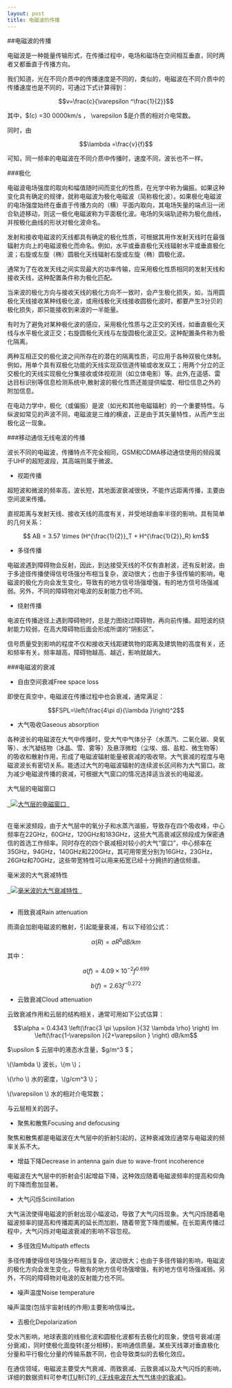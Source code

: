 ```yaml
---
layout: post
title: 电磁波的传播
---
```

##电磁波的传播

电磁波是一种能量传输形式，在传播过程中，电场和磁场在空间相互垂直，同时两者又都垂直于传播方向。

我们知道，光在不同介质中的传播速度是不同的，类似的，电磁波在不同介质中的传播速度也是不同的，可通过下式计算得到：

$$v=\frac{c}{\varepsilon ^\frac{1}{2}}$$

其中，$(c) =30 0000km/s $，$ \varepsilon $是介质的相对介电常数。

同时，由

$$\lambda =\frac{v}{f}$$

可知，同一频率的电磁波在不同介质中传播时，速度不同，波长也不一样。

###极化

电磁波电场强度的取向和幅值随时间而变化的性质，在光学中称为偏振。如果这种变化具有确定的规律，就称电磁波为极化电磁波（简称极化波）。如果极化电磁波的电场强度始终在垂直于传播方向的（横）平面内取向，其电场矢量的端点沿一闭合轨迹移动，则这一极化电磁波称为平面极化波。电场的矢端轨迹称为极化曲线，并按极化曲线的形状对极化波命名。

发射和接收电磁波的天线都具有确定的极化性质，可根据其用作发射天线时在最强辐射方向上的电磁波极化而命名。例如，水平或垂直极化天线辐射水平或垂直极化波；右旋或左旋（椭）圆极化天线辐射右旋或左旋（椭）圆极化波。

通常为了在收发天线之间实现最大的功率传输，应采用极化性质相同的发射天线和接收天线，这种配置条件称为极化匹配。

当来波的极化方向与接收天线的极化方向不一致时，会产生极化损失，如，当用圆极化天线接收某种线极化波，或用线极化天线接收圆极化波时，都要产生3分贝的极化损失，即只能接收到来波的一半能量。

有时为了避免对某种极化波的感应，采用极化性质与之正交的天线，如垂直极化天线与水平极化波正交；右旋圆极化天线与左旋圆极化波正交。这种配置条件称为极化隔离。

两种互相正交的极化波之间所存在的潜在的隔离性质，可应用于各种双极化体制。例如，用单个具有双极化功能的天线实现双信道传输或收发双工；用两个分立的正交极化的天线实现极化分集接收或体视观测（如立体电影）等。此外,在遥感、雷达目标识别等信息检测系统中,散射波的极化性质还能提供幅度、相位信息之外的附加信息。

在电动力学中，极化（或偏振）是波（如光和其他电磁辐射）的一个重要特性。与纵波如常见的声波不同，电磁波是三维的横波，正是由于其矢量特性，从而产生出极化这一现象。

###移动通信无线电波的传播

波长不同的电磁波，传播特点不完全相同，GSM和CDMA移动通信使用的频段属于UHF的超短波段，其高端则属于微波。

+ 视距传播

超短波和微波的频率高，波长短，其地面波衰减很快，不能作远距离传播，主要由空间波来传播。

直视距离与发射天线、接收天线的高度有关，并受地球曲率半径的影响，具有简单的几何关系：

$$ AB = 3.57 \times (H^{\frac{1}{2}}_T + H^{\frac{1}{2}}_R) km$$

+ 多径传播

电磁波遇到障碍物会反射，因此，到达接受天线的不仅有直射波，还有反射波。由于多途径传播使得信号场强分布相当复杂，波动很大；也由于多径传输的影响，电磁波的极化方向会发生变化，导致有的地方信号场强增强，有的地方信号场强减弱。另外，不同的障碍物对电波的反射能力也不同。

+ 绕射传播

电波在传播途径上遇到障碍物时，总是力图绕过障碍物，再向前传播。超短波的绕射能力较弱，在高大障碍物后面会形成所谓的“阴影区”。

信号质量受到影响的程度不仅和接收天线距建筑物的距离及建筑物的高度有关，还和频率有关。频率越高，障碍物越高、越近，影响就越大。

###电磁波的衰减

+ 自由空间衰减Free space loss

即使在真空中，电磁波在传播过程中也会衰减，通常满足：

$$FSPL=\left(\frac{4\pi d}{\lambda }\right)^2$$

+ 大气吸收Gaseous absorption

各种波长的电磁波在大气中传播时，受大气中气体分子（水蒸汽、二氧化碳、臭氧等）、水汽凝结物（冰晶、雪、雾等）及悬浮微粒（尘埃、烟、盐粒、微生物等）的吸收和散射作用，形成了电磁波辐射能量被衰减的吸收带。大气衰减的程度与电磁波波长有密切关系。能透过大气的电磁波辐射的连续波长区间称为大气窗口。故为减少电磁波传播的衰减，可根据大气窗口的情况选择适当波长的电磁波。

<pre>
大气层的电磁窗口

<a href="{{site.baseurl}}images/Atmospheric_electromagnetic_opacity.png" target="_blank" alt="大气层的电磁窗口" title="点击查看大图"> <img alt="大气层的电磁窗口" src="{{site.baseurl}}images/Atmospheric_electromagnetic_opacity.png"></img> </a>

</pre>

在毫米波频段，由于大气层中的氧分子和水蒸汽谐振，导致存在四个吸收峰，中心频率在22GHz，60GHz，120GHz和183GHz，这些大气高衰减区频段成为保密通信的首选工作频率。同时存在的四个衰减相对较小的大气“窗口”，中心频率在35GHz，94GHz，140GHz和220GHz，其可用带宽分别为16GHz，23GHz，26GHz和70GHz，这些带宽特性可以用来拓宽已经十分拥挤的通信频谱。

<pre>
毫米波的大气衰减特性

<a href="{{site.baseurl}}images/at60GHz.png" target="_blank" alt="毫米波的大气衰减特性" title="点击查看大图"> <img alt="毫米波的大气衰减特性" src="{{site.baseurl}}images/at60GHz.png"></img> </a>

</pre>

+ 雨致衰减Rain attenuation

雨滴会加剧电磁波的散射，引起能量衰减，有以下经验公式：

$$\alpha (R) =a R^b dB/km$$

其中：

$$a(f)=4.09\times 10^{-2}f^{0.699}$$

$$b(f)=2.63f^{-0.272}$$

+ 云致衰减Cloud attenuation

云致衰减作用和云层的结构相关，通常可用如下公式估算：

$$\alpha = 0.4343 \left(\frac{3 \pi \upsilon }{32 \lambda \rho} \right) Im \left(\frac{1-\varepsilon }{2+\varepsilon } \right) dB/km$$

$\upsilon $ 云层中的液态水含量，$g/m^3 $；

\\(\lambda \\) 波长，\\(m \\)；

\\(\rho \\) 水的密度，\\(g/cm^3 \\)；

\\(\varepsilon \\) 水的相对介电常数；

与云层相关的因子。

+ 聚焦和散焦Focusing and defocusing

聚焦和散焦都是电磁波在大气层中的折射引起的，这种衰减效应通常与电磁波的频率关系不大。

+ 增益下降Decrease in antenna gain due to wave-front incoherence

电磁波在大气层中的折射会引起增益下降，这种效应随着电磁波频率的提高和仰角的下降而愈加显著。

+ 大气闪烁Scintillation

大气湍流使得电磁波的折射出现小幅波动，导致了大气闪烁现象。大气闪烁随着电磁波频率的提高和传播距离的延长而加剧，随着带宽下降而缓解。在长距离传播过程中，大气闪烁对电磁波衰减的影响不容忽视。

+ 多径效应Multipath effects

多径传播使得信号场强分布相当复杂，波动很大；也由于多径传输的影响，电磁波的极化方向会发生变化，导致有的地方信号场强增强，有的地方信号场强减弱。另外，不同的障碍物对电波的反射能力也不同。

+ 噪声温度Noise temperature

噪声温度(包括宇宙射线的作用)主要影响信噪比。

+ 去极化Depolarization

受水汽影响，地球表面的线极化波和圆极化波都有去极化的现象，使信号衰减(差分衰减)，同时使极化面旋转(差分相移)，影响通信质量。某些天线罩对垂直极化分量和平行极化分量的传输系数不同，也会导致类似的去极化效应。


在通信领域，电磁波主要受大气衰减、雨致衰减、云致衰减以及大气闪烁的影响，详细的数据资料可参考[ITU][1]制订的[《无线电波在大气气体中的衰减》][2]。

[1]: http://www.itu.int/ "ITU"
[2]: http://www.propagation.gatech.edu/ECE6390/project/Fall2012/Team08/satcom/v-band-beacon-experiment/atmospheric-parameters/atmospheric-attenuation-data/index.html "《无线电波在大气气体中的衰减》"
